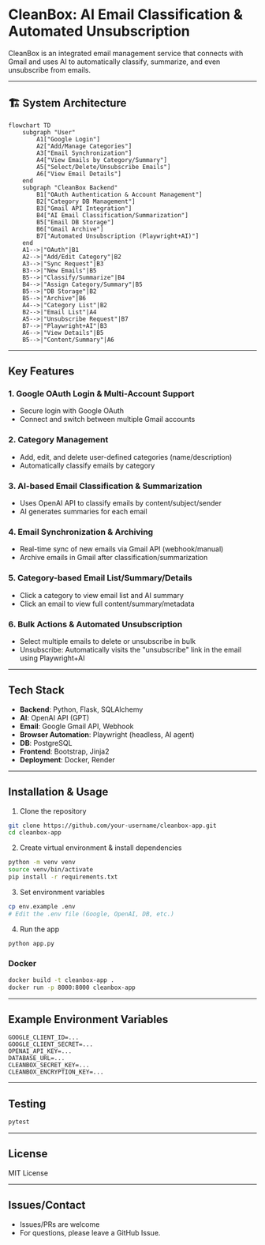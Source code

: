 # CleanBox: AI Email Classification & Automated Unsubscription

CleanBox is an integrated email management service that connects with Gmail and uses AI to automatically classify, summarize, and even unsubscribe from emails.

---

## 🏗️ System Architecture

```mermaid
flowchart TD
    subgraph "User"
        A1["Google Login"]
        A2["Add/Manage Categories"]
        A3["Email Synchronization"]
        A4["View Emails by Category/Summary"]
        A5["Select/Delete/Unsubscribe Emails"]
        A6["View Email Details"]
    end
    subgraph "CleanBox Backend"
        B1["OAuth Authentication & Account Management"]
        B2["Category DB Management"]
        B3["Gmail API Integration"]
        B4["AI Email Classification/Summarization"]
        B5["Email DB Storage"]
        B6["Gmail Archive"]
        B7["Automated Unsubscription (Playwright+AI)"]
    end
    A1-->|"OAuth"|B1
    A2-->|"Add/Edit Category"|B2
    A3-->|"Sync Request"|B3
    B3-->|"New Emails"|B5
    B5-->|"Classify/Summarize"|B4
    B4-->|"Assign Category/Summary"|B5
    B5-->|"DB Storage"|B2
    B5-->|"Archive"|B6
    A4-->|"Category List"|B2
    B2-->|"Email List"|A4
    A5-->|"Unsubscribe Request"|B7
    B7-->|"Playwright+AI"|B3
    A6-->|"View Details"|B5
    B5-->|"Content/Summary"|A6
```

---

## Key Features

### 1. Google OAuth Login & Multi-Account Support
- Secure login with Google OAuth
- Connect and switch between multiple Gmail accounts

### 2. Category Management
- Add, edit, and delete user-defined categories (name/description)
- Automatically classify emails by category

### 3. AI-based Email Classification & Summarization
- Uses OpenAI API to classify emails by content/subject/sender
- AI generates summaries for each email

### 4. Email Synchronization & Archiving
- Real-time sync of new emails via Gmail API (webhook/manual)
- Archive emails in Gmail after classification/summarization

### 5. Category-based Email List/Summary/Details
- Click a category to view email list and AI summary
- Click an email to view full content/summary/metadata

### 6. Bulk Actions & Automated Unsubscription
- Select multiple emails to delete or unsubscribe in bulk
- Unsubscribe: Automatically visits the "unsubscribe" link in the email using Playwright+AI

---

## Tech Stack
- **Backend**: Python, Flask, SQLAlchemy
- **AI**: OpenAI API (GPT)
- **Email**: Google Gmail API, Webhook
- **Browser Automation**: Playwright (headless, AI agent)
- **DB**: PostgreSQL
- **Frontend**: Bootstrap, Jinja2
- **Deployment**: Docker, Render

---

## Installation & Usage

1. Clone the repository
```bash
git clone https://github.com/your-username/cleanbox-app.git
cd cleanbox-app
```
2. Create virtual environment & install dependencies
```bash
python -m venv venv
source venv/bin/activate
pip install -r requirements.txt
```
3. Set environment variables
```bash
cp env.example .env
# Edit the .env file (Google, OpenAI, DB, etc.)
```
4. Run the app
```bash
python app.py
```

### Docker
```bash
docker build -t cleanbox-app .
docker run -p 8000:8000 cleanbox-app
```

---

## Example Environment Variables
```env
GOOGLE_CLIENT_ID=...
GOOGLE_CLIENT_SECRET=...
OPENAI_API_KEY=...
DATABASE_URL=...
CLEANBOX_SECRET_KEY=...
CLEANBOX_ENCRYPTION_KEY=...
```

---

## Testing
```bash
pytest
```

---

## License
MIT License

---

## Issues/Contact
- Issues/PRs are welcome
- For questions, please leave a GitHub Issue.
